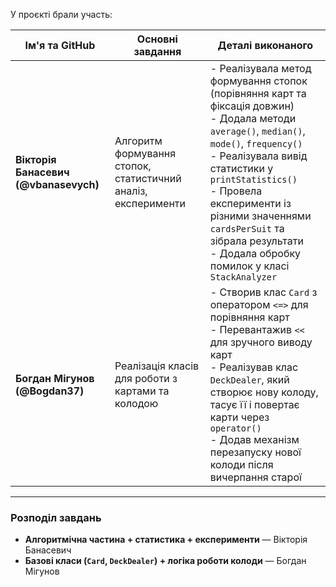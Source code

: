 У проєкті брали участь:

| Ім'я та GitHub | Основні завдання | Деталі виконаного |
|-----------------|------------------|-------------------|
| **Вікторія Банасевич (@vbanasevych)** | Алгоритм формування стопок, статистичний аналіз, експерименти | - Реалізувала метод формування стопок (порівняння карт та фіксація довжин)<br>- Додала методи `average()`, `median()`, `mode()`, `frequency()`<br>- Реалізувала вивід статистики у `printStatistics()`<br>- Провела експерименти із різними значеннями `cardsPerSuit` та зібрала результати<br>- Додала обробку помилок у класі `StackAnalyzer` |
| **Богдан Мігунов (@Bogdan37)** | Реалізація класів для роботи з картами та колодою | - Створив клас `Card` з оператором `<=>` для порівняння карт<br>- Перевантажив `<<` для зручного виводу карт<br>- Реалізував клас `DeckDealer`, який створює нову колоду, тасує її і повертає карти через `operator()`<br>- Додав механізм перезапуску нової колоди після вичерпання старої |

---

### Розподіл завдань
- **Алгоритмічна частина + статистика + експерименти** — Вікторія Банасевич  
- **Базові класи (`Card`, `DeckDealer`) + логіка роботи колоди** — Богдан Мігунов
